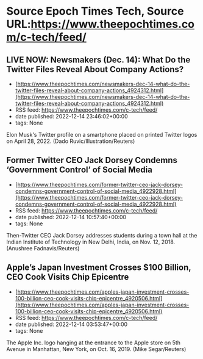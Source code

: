 # Source Epoch Times Tech, Source URL:https://www.theepochtimes.com/c-tech/feed/

## LIVE NOW: Newsmakers (Dec. 14): What Do the Twitter Files Reveal About Company Actions?
 - [https://www.theepochtimes.com/newsmakers-dec-14-what-do-the-twitter-files-reveal-about-company-actions_4924312.html](https://www.theepochtimes.com/newsmakers-dec-14-what-do-the-twitter-files-reveal-about-company-actions_4924312.html)
 - RSS feed: https://www.theepochtimes.com/c-tech/feed/
 - date published: 2022-12-14 23:46:02+00:00
 - tags: None

Elon Musk's Twitter profile on a smartphone placed on printed Twitter logos on April 28, 2022. (Dado Ruvic/Illustration/Reuters)

## Former Twitter CEO Jack Dorsey Condemns ‘Government Control’ of Social Media
 - [https://www.theepochtimes.com/former-twitter-ceo-jack-dorsey-condemns-government-control-of-social-media_4922928.html](https://www.theepochtimes.com/former-twitter-ceo-jack-dorsey-condemns-government-control-of-social-media_4922928.html)
 - RSS feed: https://www.theepochtimes.com/c-tech/feed/
 - date published: 2022-12-14 10:57:40+00:00
 - tags: None

Then-Twitter CEO Jack Dorsey addresses students during a town hall at the Indian Institute of Technology in New Delhi, India, on Nov. 12, 2018. (Anushree Fadnavis/Reuters)

## Apple’s Japan Investment Crosses $100 Billion, CEO Cook Visits Chip Epicentre
 - [https://www.theepochtimes.com/apples-japan-investment-crosses-100-billion-ceo-cook-visits-chip-epicentre_4920506.html](https://www.theepochtimes.com/apples-japan-investment-crosses-100-billion-ceo-cook-visits-chip-epicentre_4920506.html)
 - RSS feed: https://www.theepochtimes.com/c-tech/feed/
 - date published: 2022-12-14 03:53:47+00:00
 - tags: None

The Apple Inc. logo hanging at the entrance to the Apple store on 5th Avenue in Manhattan, New York, on Oct. 16, 2019. (Mike Segar/Reuters)
